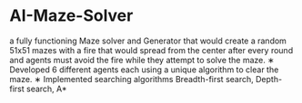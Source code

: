 # AI-Maze-Solver
 a fully functioning Maze solver and Generator that would create a random 51x51 mazes with a fire that would spread from the center after every round and agents must avoid the fire while they attempt to solve the maze.
∗ Developed 6 different agents each using a unique algorithm to clear the maze.
∗ Implemented searching algorithms Breadth-first search, Depth-first search, A*
